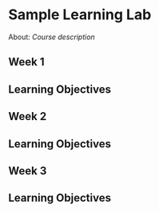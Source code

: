# Sample Learning Lab

About: *Course description*

## **Week 1**
**Learning Objectives**
- 

## **Week 2**
**Learning Objectives**
- 

## **Week 3**
**Learning Objectives**
- 
